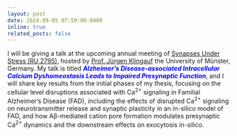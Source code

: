 ```yaml
---
layout: post
date: 2024-09-05 07:59:00-0400
inline: true
related_posts: false
---
```


I will be giving a talk at the upcoming annual meeting of [Synapses Under Stress (RU 2795)](https://www.for2795.hhu.de/en/), hosted by [Prof. Jürgen Klingauf](https://www.uni-muenster.de/Cells-in-Motion/de/people/all/klingauf-j.php) the University of Münster, Germany. My talk is titled **_<span style="color:blue">Alzheimer’s Disease-associated Intracellular Calcium Dyshomeostasis Leads to Impaired Presynaptic Function</span>_**, and I will share key results from the initial phases of my thesis, focusing on the cellular level disruptions associated with Ca<sup>2+</sup> signaling in Familial Alzheimer’s Disease (FAD), including the effects of disrupted Ca<sup>2+</sup> signaling on neurotransmitter release and synaptic plasticity in an in-silico model of FAD, and how Aβ-mediated cation pore formation modulates presynaptic Ca<sup>2+</sup> dynamics and the downstream effects on exocytosis in-silico.

